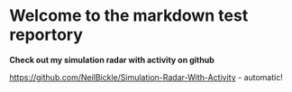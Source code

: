 # Welcome to the markdown test reportory

**Check out my simulation radar with activity on github**

https://github.com/NeilBickle/Simulation-Radar-With-Activity - automatic!





